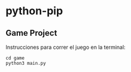 # python-pip

## Game Project

Instrucciones para correr el juego en la terminal:

```Shell
cd game
python3 main.py
```
